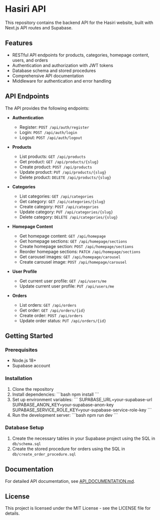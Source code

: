 # Hasiri API

This repository contains the backend API for the Hasiri website, built with Next.js API routes and Supabase.

## Features

- RESTful API endpoints for products, categories, homepage content, users, and orders
- Authentication and authorization with JWT tokens
- Database schema and stored procedures
- Comprehensive API documentation
- Middleware for authentication and error handling

## API Endpoints

The API provides the following endpoints:

- **Authentication**
  - Register: `POST /api/auth/register`
  - Login: `POST /api/auth/login`
  - Logout: `POST /api/auth/logout`

- **Products**
  - List products: `GET /api/products`
  - Get product: `GET /api/products/{slug}`
  - Create product: `POST /api/products`
  - Update product: `PUT /api/products/{slug}`
  - Delete product: `DELETE /api/products/{slug}`

- **Categories**
  - List categories: `GET /api/categories`
  - Get category: `GET /api/categories/{slug}`
  - Create category: `POST /api/categories`
  - Update category: `PUT /api/categories/{slug}`
  - Delete category: `DELETE /api/categories/{slug}`

- **Homepage Content**
  - Get homepage content: `GET /api/homepage`
  - Get homepage sections: `GET /api/homepage/sections`
  - Create homepage section: `POST /api/homepage/sections`
  - Reorder homepage sections: `PATCH /api/homepage/sections`
  - Get carousel images: `GET /api/homepage/carousel`
  - Create carousel image: `POST /api/homepage/carousel`

- **User Profile**
  - Get current user profile: `GET /api/users/me`
  - Update current user profile: `PUT /api/users/me`

- **Orders**
  - List orders: `GET /api/orders`
  - Get order: `GET /api/orders/{id}`
  - Create order: `POST /api/orders`
  - Update order status: `PUT /api/orders/{id}`

## Getting Started

### Prerequisites

- Node.js 18+
- Supabase account

### Installation

1. Clone the repository
2. Install dependencies:
   \`\`\`bash
   npm install
   \`\`\`
3. Set up environment variables:
   \`\`\`
   SUPABASE_URL=your-supabase-url
   SUPABASE_ANON_KEY=your-supabase-anon-key
   SUPABASE_SERVICE_ROLE_KEY=your-supabase-service-role-key
   \`\`\`
4. Run the development server:
   \`\`\`bash
   npm run dev
   \`\`\`

### Database Setup

1. Create the necessary tables in your Supabase project using the SQL in `db/schema.sql`
2. Create the stored procedure for orders using the SQL in `db/create_order_procedure.sql`

## Documentation

For detailed API documentation, see [API_DOCUMENTATION.md](./API_DOCUMENTATION.md).

## License

This project is licensed under the MIT License - see the LICENSE file for details.
